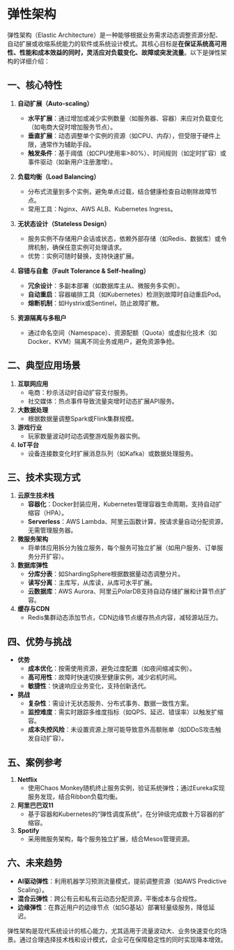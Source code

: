 # 弹性架构

弹性架构（Elastic Architecture）是一种能够根据业务需求动态调整资源分配、自动扩展或收缩系统能力的软件或系统设计模式。其核心目标是**在保证系统高可用性、性能和成本效益的同时，灵活应对负载变化、故障或突发流量**。以下是弹性架构的详细介绍：

## 一、核心特性
1. **自动扩展（Auto-scaling）**
    - **水平扩展**：通过增加或减少实例数量（如服务器、容器）来应对负载变化（如电商大促时增加服务节点）。
    - **垂直扩展**：动态调整单个实例的资源（如CPU、内存），但受限于硬件上限，通常作为辅助手段。
    - **触发条件**：基于阈值（如CPU使用率>80%）、时间规则（如定时扩容）或事件驱动（如新用户注册激增）。

2. **负载均衡（Load Balancing）**
    - 分布式流量到多个实例，避免单点过载，结合健康检查自动剔除故障节点。
    - 常用工具：Nginx、AWS ALB、Kubernetes Ingress。

3. **无状态设计（Stateless Design）**
    - 服务实例不存储用户会话或状态，依赖外部存储（如Redis、数据库）或令牌机制，确保任意实例可处理请求。
    - 优势：实例可随时替换，支持快速扩展。

4. **容错与自愈（Fault Tolerance & Self-healing）**
    - **冗余设计**：多副本部署（如数据库主从、微服务多实例）。
    - **自动重启**：容器编排工具（如Kubernetes）检测到故障时自动重启Pod。
    - **熔断机制**：如Hystrix或Sentinel，防止故障扩散。

5. **资源隔离与多租户**
    - 通过命名空间（Namespace）、资源配额（Quota）或虚拟化技术（如Docker、KVM）隔离不同业务或用户，避免资源争抢。

## 二、典型应用场景
1. **互联网应用**
    - 电商：秒杀活动时自动扩容支付服务。
    - 社交媒体：热点事件导致流量突增时动态扩展API服务。
2. **大数据处理**
    - 根据数据量调整Spark或Flink集群规模。
3. **游戏行业**
    - 玩家数量波动时动态调整游戏服务器实例。
4. **IoT平台**
    - 设备连接数变化时扩展消息队列（如Kafka）或数据处理服务。

## 三、技术实现方式
1. **云原生技术栈**
    - **容器化**：Docker封装应用，Kubernetes管理容器生命周期，支持自动扩缩容（HPA）。
    - **Serverless**：AWS Lambda、阿里云函数计算，按请求量自动分配资源，无需管理服务器。
2. **微服务架构**
    - 将单体应用拆分为独立服务，每个服务可独立扩展（如用户服务、订单服务分开扩容）。
3. **数据库弹性**
    - **分库分表**：如ShardingSphere根据数据量动态调整分片。
    - **读写分离**：主库写，从库读，从库可水平扩展。
    - **云数据库**：AWS Aurora、阿里云PolarDB支持自动存储扩展和计算节点扩容。
4. **缓存与CDN**
    - Redis集群动态添加节点，CDN边缘节点缓存热点内容，减轻源站压力。

## 四、优势与挑战
- **优势**
    - **成本优化**：按需使用资源，避免过度配置（如夜间缩减实例）。
    - **高可用性**：故障时快速切换至健康实例，减少宕机时间。
    - **敏捷性**：快速响应业务变化，支持创新迭代。
- **挑战**
    - **复杂性**：需设计无状态服务、分布式事务、数据一致性方案。
    - **监控难度**：需实时跟踪多维度指标（如QPS、延迟、错误率）以触发扩缩容。
    - **成本失控风险**：未设置资源上限可能导致意外高额账单（如DDoS攻击触发自动扩容）。

## 五、案例参考
1. **Netflix**
    - 使用Chaos Monkey随机终止服务实例，验证系统弹性；通过Eureka实现服务发现，结合Ribbon负载均衡。
2. **阿里巴巴双11**
    - 基于容器和Kubernetes的“弹性调度系统”，在分钟级完成数十万容器的扩缩容。
3. **Spotify**
    - 采用微服务架构，每个服务独立扩展，结合Mesos管理资源。

## 六、未来趋势
- **AI驱动弹性**：利用机器学习预测流量模式，提前调整资源（如AWS Predictive Scaling）。
- **混合云弹性**：跨公有云和私有云动态分配资源，平衡成本与合规性。
- **边缘弹性**：在靠近用户的边缘节点（如5G基站）部署轻量级服务，降低延迟。

弹性架构是现代系统设计的核心能力，尤其适用于流量波动大、业务快速变化的场景。通过合理选择技术栈和设计模式，企业可在保障稳定性的同时实现降本增效。